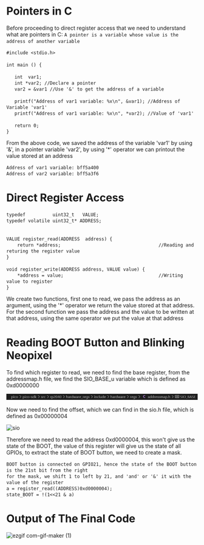 # Pointers in C

Before proceeding to direct register access that we need to understand what are pointers in C:
`A pointer is a variable whose value is the address of another variable`

```
#include <stdio.h>

int main () {

   int  var1;
   int *var2; //Declare a pointer
   var2 = &var1 //Use '&' to get the address of a variable

   printf("Address of var1 variable: %x\n", &var1); //Address of Variable 'var1'
   printf("Address of var1 variable: %x\n", *var2); //Value of 'var1'

   return 0;
}
```
From the above code, we saved the address of the variable 'var1' by using '&', in a pointer variable 'var2', by using '*' operator we can printout the value stored at an address

```
Address of var1 variable: bff5a400
Address of var2 variable: bff5a3f6
```

# Direct Register Access
```
typedef          uint32_t   VALUE;
typedef volatile uint32_t* ADDRESS;


VALUE register_read(ADDRESS  address) {
    return *address;                                    //Reading and returing the register value
}

void register_write(ADDRESS address, VALUE value) {
    *address = value;                                   //Writing value to register
}
```

We create two functions, first one to read, we pass the address as an argument, using the '*' operator we return the value stored at that address. For the second function
we pass the address and the value to be written at that address, using the same operator we put the value at that address

# Reading BOOT Button and Blinking Neopixel
To find which register to read, we need to find the base register, from the addressmap.h file, we find the SIO_BASE_u variable which is defined as 0xd0000000

![](https://github.com/saurabhparulekar24/ESE5190_LAB2B_PART01/blob/main/addressmap.png)

Now we need to find the offset, which we can find in the sio.h file, which is defined as 0x00000004

![sio](https://user-images.githubusercontent.com/57740824/200075208-7b9b2718-88c2-47d8-9dab-4269029effbc.png)

Therefore we need to read the address 0xd0000004, this won't give us the state of the BOOT, the value of this register will give us the state of all GPIOs,
to extract the state of BOOT button, we need to create a mask.
```
BOOT button is connected on GPIO21, hence the state of the BOOT button is the 21st bit from the right
for the mask, we shift 1 to left by 21, and 'and' or '&' it with the value of the register
a = register_read((ADDRESS)0xd0000004);
state_BOOT = !(1<<21 & a)
```

# Output of The Final Code
![ezgif com-gif-maker (1)](https://user-images.githubusercontent.com/57740824/200076783-8355db90-80b1-44a4-b93f-c1a6816d1a82.gif)
